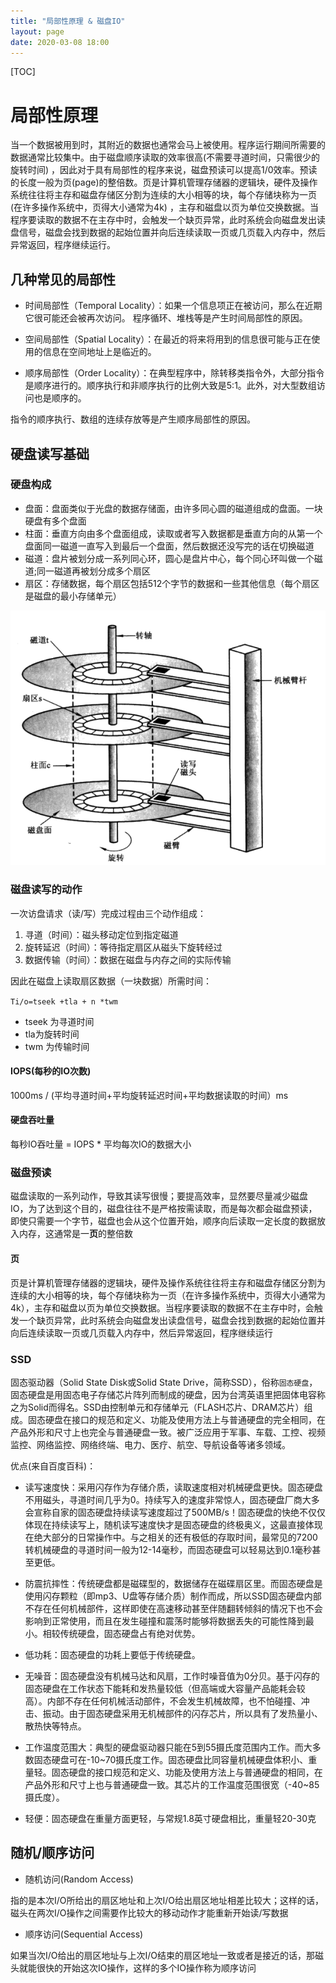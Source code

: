 ```yaml
---
title: "局部性原理 & 磁盘IO"
layout: page
date: 2020-03-08 18:00
--- 
```


[TOC]

# 局部性原理

当一个数据被用到时，其附近的数据也通常会马上被使用。程序运行期间所需要的数据通常比较集中。由于磁盘顺序读取的效率很高(不需要寻道时间，只需很少的旋转时间) ，因此对于具有局部性的程序来说，磁盘预读可以提高1/0效率。预读的长度一般为页(page)的整倍数。页是计算机管理存储器的逻辑块，硬件及操作系统往往将主存和磁盘存储区分割为连续的大小相等的块，每个存储块称为一页(在许多操作系统中，页得大小通常为4k) ，主存和磁盘以页为单位交换数据。当程序要读取的数据不在主存中时，会触发一个缺页异常，此时系统会向磁盘发出读盘信号，磁盘会找到数据的起始位置并向后连续读取一页或几页载入内存中，然后异常返回，程序继续运行。

## 几种常见的局部性

* 时间局部性（Temporal Locality）：如果一个信息项正在被访问，那么在近期它很可能还会被再次访问。
程序循环、堆栈等是产生时间局部性的原因。

* 空间局部性（Spatial Locality）：在最近的将来将用到的信息很可能与正在使用的信息在空间地址上是临近的。

* 顺序局部性（Order Locality）：在典型程序中，除转移类指令外，大部分指令是顺序进行的。顺序执行和非顺序执行的比例大致是5:1。此外，对大型数组访问也是顺序的。

指令的顺序执行、数组的连续存放等是产生顺序局部性的原因。

## 硬盘读写基础

### 硬盘构成

* 盘面：盘面类似于光盘的数据存储面，由许多同心圆的磁道组成的盘面。一块硬盘有多个盘面
* 柱面：垂直方向由多个盘面组成，读取或者写入数据都是垂直方向的从第一个盘面同一磁道一直写入到最后一个盘面，然后数据还没写完的话在切换磁道
* 磁道：盘片被划分成一系列同心环，圆心是盘片中心，每个同心环叫做一个磁道;同一磁道再被划分成多个扇区
* 扇区：存储数据，每个扇区包括512个字节的数据和一些其他信息（每个扇区是磁盘的最小存储单元）

![](../db_cache/imgs/ci.png)

### 磁盘读写的动作

一次访盘请求（读/写）完成过程由三个动作组成：

1. 寻道（时间）：磁头移动定位到指定磁道
2. 旋转延迟（时间）：等待指定扇区从磁头下旋转经过
3. 数据传输（时间）：数据在磁盘与内存之间的实际传输

因此在磁盘上读取扇区数据（一块数据）所需时间：

`Ti/o=tseek +tla + n *twm`

* tseek 为寻道时间
* tla为旋转时间
* twm 为传输时间

#### IOPS(每秒的IO次数)

1000ms / (平均寻道时间+平均旋转延迟时间+平均数据读取的时间）ms

#### 硬盘吞吐量

每秒IO吞吐量 = IOPS * 平均每次IO的数据大小

### 磁盘预读

磁盘读取的一系列动作，导致其读写很慢；要提高效率，显然要尽量减少磁盘IO，为了达到这个目的，磁盘往往不是严格按需读取，而是每次都会磁盘预读，即使只需要一个字节，磁盘也会从这个位置开始，顺序向后读取一定长度的数据放入内存，这通常是一**页**的整倍数

#### 页

页是计算机管理存储器的逻辑块，硬件及操作系统往往将主存和磁盘存储区分割为连续的大小相等的块，每个存储块称为一页（在许多操作系统中，页得大小通常为4k），主存和磁盘以页为单位交换数据。当程序要读取的数据不在主存中时，会触发一个缺页异常，此时系统会向磁盘发出读盘信号，磁盘会找到数据的起始位置并向后连续读取一页或几页载入内存中，然后异常返回，程序继续运行

### SSD

固态驱动器（Solid State Disk或Solid State Drive，简称SSD），俗称`固态硬盘`，固态硬盘是用固态电子存储芯片阵列而制成的硬盘，因为台湾英语里把固体电容称之为Solid而得名。SSD由控制单元和存储单元（FLASH芯片、DRAM芯片）组成。固态硬盘在接口的规范和定义、功能及使用方法上与普通硬盘的完全相同，在产品外形和尺寸上也完全与普通硬盘一致。被广泛应用于军事、车载、工控、视频监控、网络监控、网络终端、电力、医疗、航空、导航设备等诸多领域。

优点(来自百度百科)：

* 读写速度快：采用闪存作为存储介质，读取速度相对机械硬盘更快。固态硬盘不用磁头，寻道时间几乎为0。持续写入的速度非常惊人，固态硬盘厂商大多会宣称自家的固态硬盘持续读写速度超过了500MB/s！固态硬盘的快绝不仅仅体现在持续读写上，随机读写速度快才是固态硬盘的终极奥义，这最直接体现在绝大部分的日常操作中。与之相关的还有极低的存取时间，最常见的7200转机械硬盘的寻道时间一般为12-14毫秒，而固态硬盘可以轻易达到0.1毫秒甚至更低。

* 防震抗摔性：传统硬盘都是磁碟型的，数据储存在磁碟扇区里。而固态硬盘是使用闪存颗粒（即mp3、U盘等存储介质）制作而成，所以SSD固态硬盘内部不存在任何机械部件，这样即使在高速移动甚至伴随翻转倾斜的情况下也不会影响到正常使用，而且在发生碰撞和震荡时能够将数据丢失的可能性降到最小。相较传统硬盘，固态硬盘占有绝对优势。

* 低功耗：固态硬盘的功耗上要低于传统硬盘。

* 无噪音：固态硬盘没有机械马达和风扇，工作时噪音值为0分贝。基于闪存的固态硬盘在工作状态下能耗和发热量较低（但高端或大容量产品能耗会较高）。内部不存在任何机械活动部件，不会发生机械故障，也不怕碰撞、冲击、振动。由于固态硬盘采用无机械部件的闪存芯片，所以具有了发热量小、散热快等特点。

* 工作温度范围大：典型的硬盘驱动器只能在5到55摄氏度范围内工作。而大多数固态硬盘可在-10~70摄氏度工作。固态硬盘比同容量机械硬盘体积小、重量轻。固态硬盘的接口规范和定义、功能及使用方法上与普通硬盘的相同，在产品外形和尺寸上也与普通硬盘一致。其芯片的工作温度范围很宽（-40~85摄氏度）。

* 轻便：固态硬盘在重量方面更轻，与常规1.8英寸硬盘相比，重量轻20-30克

## 随机/顺序访问

* 随机访问(Random Access)

指的是本次I/O所给出的扇区地址和上次I/O给出扇区地址相差比较大；这样的话，磁头在两次I/O操作之间需要作比较大的移动动作才能重新开始读/写数据

* 顺序访问(Sequential Access)

如果当次I/O给出的扇区地址与上次I/O结束的扇区地址一致或者是接近的话，那磁头就能很快的开始这次IO操作，这样的多个IO操作称为顺序访问

